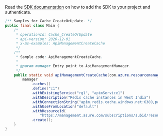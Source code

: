 Read the [SDK documentation](https://github.com/Azure/azure-sdk-for-java/blob/azure-resourcemanager-apimanagement_1.0.0-beta.2/sdk/apimanagement/azure-resourcemanager-apimanagement/README.md) on how to add the SDK to your project and authenticate.

```java
/** Samples for Cache CreateOrUpdate. */
public final class Main {
    /*
     * operationId: Cache_CreateOrUpdate
     * api-version: 2020-12-01
     * x-ms-examples: ApiManagementCreateCache
     */
    /**
     * Sample code: ApiManagementCreateCache.
     *
     * @param manager Entry point to ApiManagementManager.
     */
    public static void apiManagementCreateCache(com.azure.resourcemanager.apimanagement.ApiManagementManager manager) {
        manager
            .caches()
            .define("c1")
            .withExistingService("rg1", "apimService1")
            .withDescription("Redis cache instances in West India")
            .withConnectionString("apim.redis.cache.windows.net:6380,password=xc,ssl=True,abortConnect=False")
            .withUseFromLocation("default")
            .withResourceId(
                "https://management.azure.com/subscriptions/subid/resourceGroups/rg1/providers/Microsoft.Cache/redis/apimservice1")
            .create();
    }
}
```
